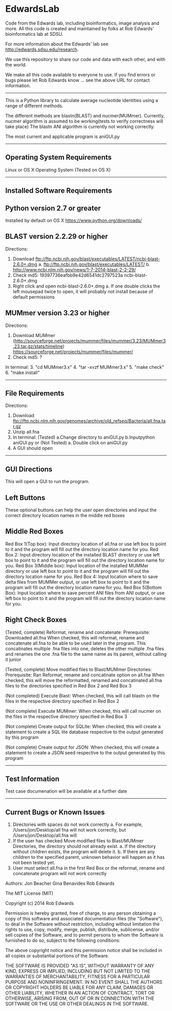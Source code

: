 EdwardsLab
==========

Code from the Edwards lab, including bioinformatics, image analysis and more. All this code is created and maintained by folks at Rob Edwards' bioinformatics lab at SDSU.

For more information about the Edwards' lab see http://edwards.sdsu.edu/research.

We use this repository to share our code and data with each other, and with the world.

We make all this code available to everyone to use. If you find errors or bugs please let Rob Edwards know ... see the above URL for contact information.

---------------------------------------------------------------------------------------------------------

This is a Python library to calculate average nucleotide identities using a range of different methods.

The different methods are blastn(BLAST) and nucmer(MUMmer). 
Currently, nucmer algorithm is assumed to be working(tests to verify correctness will take place) 
The blastn ANI algorithm is currently not working correctly.

The most current and applicable program is aniGUI.py

------------------------------
Operating System Requirements
------------------------------
Linux or OS X Operating System
(Tested on OS X)


--------------------------------
Installed Software Requirements
--------------------------------

Python version 2.7 or greater
------------------------------
Installed by default on OS X
https://www.python.org/downloads/

BLAST version 2.2.29 or higher
--------------------------------
Directions:
1. Download ftp://ftp.ncbi.nih.gov/blast/executables/LATEST/ncbi-blast-2.6.0+.dmg
  a. ftp://ftp.ncbi.nih.gov/blast/executables/LATEST/
  b. http://www.ncbi.nlm.nih.gov/news/1-7-2014-blast-2-2-29/
2. Check md5: 19397736eafbb9e42d6541dc2797523a  ncbi-blast-2.6.0+.dmg
3. Right click and open ncbi-blast-2.6.0+.dmg
  a. If one double clicks the left mousepad twice to open, it will probably not install because of default permissions

MUMmer version 3.23 or higher
------------------------------
Directions:
1. Download MUMmer (http://sourceforge.net/projects/mummer/files/mummer/3.23/MUMmer3.23.tar.gz/stats/timeline)
https://sourceforge.net/projects/mummer/files/mummer/
2. Check md5: ?

In terminal:
3. "cd MUMmer3.x" 
4. "tar -xvzf MUMmer3.x"
5. "make check"
6. "make install"


------------------
File Requirements
------------------
Directions:
1. Download ftp://ftp.ncbi.nlm.nih.gov/genomes/archive/old_refseq/Bacteria/all.fna.tar.gz 
2. Unzip all.fna
3. In terminal:
	(Tested)
	a.Change directory to aniGUI.py
	b.Inputpython aniGUI.py
or
	(Not Tested)
	a. Double click on aniGUI.py
4. A GUI should open


----------------
GUI Directions
----------------
This will open a GUI to run the program. 

Left Buttons
------------
These optional buttons can help the user open directories and input the correct directory location names in the middle red boxes

Middle Red Boxes
----------------
Red Box 1(Top box):
Input directory location of all.fna or use left box to point to it and the program will fill out the directory location name for you.
Red Box 2:
Input directory location of the installed BLAST directory or use left box to point to it and the program will fill out the directory location name for you.
Red Box 3(Middle box):
Input location of the installed MUMMer directory or use left box to point to it and the program will fill out the directory location name for you.
Red Box 4:
Input location where to save delta files from MUMMer output, or use left box to point to it and the program will fill out the directory location name for you.
Red Box 5(Bottom Box):
Input location where to save percent ANI files from ANI output, or use left box to point to it and the program will fill out the directory location name for you.

Right Check Boxes
------------------
(Tested, complete)
Reformat, rename and concatenate:
Prerequisite: Downloaded all.fna
When checked, this will reformat, rename and concatenate all.fna to be able to be used later in the program. 
This concatinates multiple .fna files into one, deletes the other multiple .fna files and renames the one .fna file to the same name as its parent, without calling it junior

(Tested, complete)
Move modified files to Blast/MUMmer Directories:
Prerequisite: Ran Reformat, rename and concatinate option on all.fna
When checked, this will move the reformatted, renamed and concatinated all.fna files to the directories specified in Red Box 2 and Red Box 3

(Not completed)
Execute Blast:
When checked, this will call blastn on the files in the respective directory specified in Red Box 2

(Not complete)
Execute MUMmer:
When checked, this will call nucmer on the files in the respective directory specified in Red Box 3

(Not complete)
Create output for SQLite:
When checked, this will create a statement to create a SQL lite database respective to the output generated by this program

(Not complete)
Create output for JSON:
When checked, this will create a statement to create a JSON seed respective to the output generated by this program


----------------
Test Information
----------------
Test case documenation will be available at a further date


----------------------------
Current Bugs or Known Issues
----------------------------
1. Directories with spaces do not work correctly
   a. For example, /Users/jon/Desktop/all fna will not work correctly, but /Users/jon/Desktop/all.fna will
2. If the user has checked Move modified files to Blast/MUMmer Directories, the directory should not already exist. 
   a. If the directory without children exists, the program will delete it. 
   b. If there are any children to the specified parent, unknown behavior will happen as it has not been tested yet.
3. User must select all.fna in the first Red Box or the reformat, rename and concatenate program will not work correctly 

Authors:
        Jon Beacher
	Gina Benavides
	Rob Edwards

The MIT License (MIT)

Copyright (c) 2014 Rob Edwards

Permission is hereby granted, free of charge, to any person obtaining a copy
of this software and associated documentation files (the "Software"), to deal
in the Software without restriction, including without limitation the rights
to use, copy, modify, merge, publish, distribute, sublicense, and/or sell
copies of the Software, and to permit persons to whom the Software is
furnished to do so, subject to the following conditions:

The above copyright notice and this permission notice shall be included in all
copies or substantial portions of the Software.

THE SOFTWARE IS PROVIDED "AS IS", WITHOUT WARRANTY OF ANY KIND, EXPRESS OR
IMPLIED, INCLUDING BUT NOT LIMITED TO THE WARRANTIES OF MERCHANTABILITY,
FITNESS FOR A PARTICULAR PURPOSE AND NONINFRINGEMENT. IN NO EVENT SHALL THE
AUTHORS OR COPYRIGHT HOLDERS BE LIABLE FOR ANY CLAIM, DAMAGES OR OTHER
LIABILITY, WHETHER IN AN ACTION OF CONTRACT, TORT OR OTHERWISE, ARISING FROM,
OUT OF OR IN CONNECTION WITH THE SOFTWARE OR THE USE OR OTHER DEALINGS IN THE
SOFTWARE.

